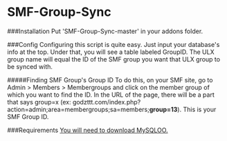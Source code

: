 SMF-Group-Sync
==============

###Installation
Put 'SMF-Group-Sync-master' in your addons folder.

###Config
Configuring this script is quite easy. Just input your database's info at the top. Under that, you will see a table labeled GroupID. The ULX group name will equal the ID of the SMF group you want that ULX group to be synced with.

#####Finding SMF  Group's Group ID
To do this, on your SMF site, go to Admin > Members > Membergroups and click on the member group of which you want to find the ID. In the URL of the page, there will be a part that says group=x (ex: godzttt.com/index.php?action=admin;area=membergroups;sa=members;**group=13**). This is your SMF Group ID.

###Requirements
[You will need to download MySQLOO.](http://www.facepunch.com/showthread.php?t=1220537 "MySQLOO")
